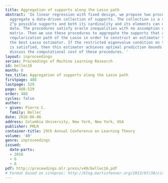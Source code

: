 ```yaml
---
title: Aggregation of supports along the Lasso path
abstract: 'In linear regression with fixed design, we propose two procedures that
  aggregate a data-driven collection of supports. The collection is a subset of the
  2^p possible supports and both its cardinality and its elements can depend on the
  data. The procedures satisfy oracle inequalities with no assumption on the design
  matrix. Then we use these procedures to aggregate the supports that appear on the
  regularization path of the Lasso in order to construct an estimator that mimics
  the best Lasso estimator. If the restricted eigenvalue condition on the design matrix
  is satisfied, then this estimator achieves optimal prediction bounds. Finally, we
  discuss the computational cost of these procedures. '
layout: inproceedings
series: Proceedings of Machine Learning Research
id: bellec16
month: 0
tex_title: Aggregation of supports along the Lasso path
firstpage: 488
lastpage: 529
page: 488-529
order: 488
cycles: false
author:
- given: Pierre C.
  family: Bellec
date: 2016-06-06
address: Columbia University, New York, New York, USA
publisher: PMLR
container-title: 29th Annual Conference on Learning Theory
volume: '49'
genre: inproceedings
issued:
  date-parts:
  - 2016
  - 6
  - 6
pdf: http://proceedings.mlr.press/v49/bellec16.pdf
# Format based on citeproc: http://blog.martinfenner.org/2013/07/30/citeproc-yaml-for-bibliographies/
---
```

